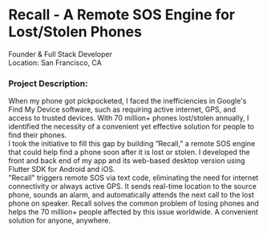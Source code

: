 # Recall - A Remote SOS Engine for Lost/Stolen Phones
Founder & Full Stack Developer  
Location: San Francisco, CA  

### Project Description:  
When my phone got pickpocketed, I faced the inefficiencies in Google's Find My Device software, such as requiring active internet, GPS, and access to trusted devices. With 70 million+ phones lost/stolen annually, I identified the necessity of a convenient yet effective solution for people to find their phones.  
I took the initiative to fill this gap by building “Recall,” a remote SOS engine that could help find a phone soon after it is lost or stolen. I developed the front and back end of my app and its web-based desktop version using Flutter SDK for Android and iOS.  
"Recall" triggers remote SOS via text code, eliminating the need for internet connectivity or always active GPS. It sends real-time location to the source phone, sounds an alarm, and automatically attends the next call to the lost phone on speaker. Recall solves the common problem of losing phones and helps the 70 million+ people affected by this issue worldwide. A convenient solution for anyone, anywhere.
